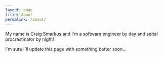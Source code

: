 ```yaml
---
layout: page
title: About
permalink: /about/
---
```


My name is Craig Smarkus and I'm a software engineer by day and serial procrastinator by night!

I'm sure I'll update this page with something better soon...
